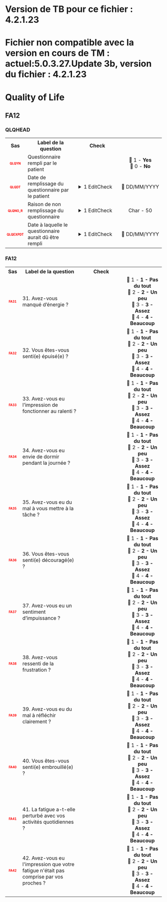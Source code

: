 # Version de TB pour ce fichier : 4.2.1.23  
# Fichier non compatible avec la version en cours de TM : actuel:5.0.3.27.Update 3b, version du fichier : 4.2.1.23  
# Quality of Life 
## FA12 
### QLQHEAD 

<table style='width:100%;'>
<tr>
<th style='width:50px; text-align:center;'><strong>Sas</strong></th>
<th style='width:600px; text-align:center;'><strong>Label de la question </strong></th>
<th style='width:300px; text-align:center;'><strong>Check</strong></th>
<th style='width:300px; text-align:center;'><strongRéponses possibles</strong></th>
</tr>
<tr>
 <tr> 
<td style='width:50px; text-align:center; color:red; font-size: 10px;'> <b> QLQYN </b></td> 
 <td style='width:600px; text-align:left;'> Questionnaire rempli par le patient</td>
 <td style='width:600px; text-align:left;'>   </td>
 <td style='width:300px; text-align:center;'> 🔘 1 - <b>Yes</b> <br>🔘 0 - <b>No</b> <br> </td> 
 </tr>
 <tr> 
<td style='width:50px; text-align:center; color:red; font-size: 10px;'> <b> QLQDT </b></td> 
 <td style='width:600px; text-align:left;'> Date de remplissage du questionnaire par le patient</td>
 <td style='width:600px; text-align:left;'>  <details> <summary>1 EditCheck </summary><table><tr><td> 5:[QLQHEAD.*][QLQDT]</td> </tr><tr> <td> <pre><code class='javascript'>#Action Expression 
[QLQHEAD][QLQYN] == '1'; 
#data Expression 
 
</code></pre> </td><td> This item is required.</td> </tr></table></details> </td>
 <td style='width:300px; text-align:center;'> 📅 DD/MM/YYYY  </td> 
 </tr>
 <tr> 
<td style='width:50px; text-align:center; color:red; font-size: 10px;'> <b> QLQNO_R </b></td> 
 <td style='width:600px; text-align:left;'> Raison de non remplissage du questionnaire</td>
 <td style='width:600px; text-align:left;'>  <details> <summary>1 EditCheck </summary><table><tr><td> 5:[QLQHEAD.*][QLQNO_R]</td> </tr><tr> <td> <pre><code class='javascript'>#Action Expression 
[QLQHEAD][QLQYN] == '0'; 
#data Expression 
 
</code></pre> </td><td> This item is required.</td> </tr></table></details> </td>
 <td style='width:300px; text-align:center;'> Char - 50 </td> 
 </tr>
 <tr> 
<td style='width:50px; text-align:center; color:red; font-size: 10px;'> <b> QLQEXPDT </b></td> 
 <td style='width:600px; text-align:left;'> Date à laquelle le questionnaire aurait dû être rempli</td>
 <td style='width:600px; text-align:left;'>  <details> <summary>1 EditCheck </summary><table><tr><td> 5:[QLQHEAD.*][QLQEXPDT]</td> </tr><tr> <td> <pre><code class='javascript'>#Action Expression 
[QLQHEAD][QLQYN] == '0'; 
#data Expression 
 
</code></pre> </td><td> This item is required.</td> </tr></table></details> </td>
 <td style='width:300px; text-align:center;'> 📅 DD/MM/YYYY  </td> 
 </tr>
</table>

### FA12 

<table style='width:100%;'>
<tr>
<th style='width:50px; text-align:center;'><strong>Sas</strong></th>
<th style='width:600px; text-align:center;'><strong>Label de la question </strong></th>
<th style='width:300px; text-align:center;'><strong>Check</strong></th>
<th style='width:300px; text-align:center;'><strongRéponses possibles</strong></th>
</tr>
<tr>
 <tr> 
<td style='width:50px; text-align:center; color:red; font-size: 10px;'> <b> FA31 </b></td> 
 <td style='width:600px; text-align:left;'> 31. Avez-vous manqué d’énergie ?</td>
 <td style='width:600px; text-align:left;'>   </td>
 <td style='width:300px; text-align:center;'> 🔘 1 - <b>1 - Pas du tout</b> <br>🔘 2 - <b>2 - Un peu</b> <br>🔘 3 - <b>3 - Assez</b> <br>🔘 4 - <b>4 - Beaucoup</b> <br> </td> 
 </tr>
 <tr> 
<td style='width:50px; text-align:center; color:red; font-size: 10px;'> <b> FA32 </b></td> 
 <td style='width:600px; text-align:left;'> 32. Vous êtes-vous senti(e) épuisé(e) ?</td>
 <td style='width:600px; text-align:left;'>   </td>
 <td style='width:300px; text-align:center;'> 🔘 1 - <b>1 - Pas du tout</b> <br>🔘 2 - <b>2 - Un peu</b> <br>🔘 3 - <b>3 - Assez</b> <br>🔘 4 - <b>4 - Beaucoup</b> <br> </td> 
 </tr>
 <tr> 
<td style='width:50px; text-align:center; color:red; font-size: 10px;'> <b> FA33 </b></td> 
 <td style='width:600px; text-align:left;'> 33. Avez-vous eu l’impression de fonctionner au ralenti ?</td>
 <td style='width:600px; text-align:left;'>   </td>
 <td style='width:300px; text-align:center;'> 🔘 1 - <b>1 - Pas du tout</b> <br>🔘 2 - <b>2 - Un peu</b> <br>🔘 3 - <b>3 - Assez</b> <br>🔘 4 - <b>4 - Beaucoup</b> <br> </td> 
 </tr>
 <tr> 
<td style='width:50px; text-align:center; color:red; font-size: 10px;'> <b> FA34 </b></td> 
 <td style='width:600px; text-align:left;'> 34. Avez-vous eu envie de dormir pendant la journée ?</td>
 <td style='width:600px; text-align:left;'>   </td>
 <td style='width:300px; text-align:center;'> 🔘 1 - <b>1 - Pas du tout</b> <br>🔘 2 - <b>2 - Un peu</b> <br>🔘 3 - <b>3 - Assez</b> <br>🔘 4 - <b>4 - Beaucoup</b> <br> </td> 
 </tr>
 <tr> 
<td style='width:50px; text-align:center; color:red; font-size: 10px;'> <b> FA35 </b></td> 
 <td style='width:600px; text-align:left;'> 35. Avez-vous eu du mal à vous mettre à la tâche ?</td>
 <td style='width:600px; text-align:left;'>   </td>
 <td style='width:300px; text-align:center;'> 🔘 1 - <b>1 - Pas du tout</b> <br>🔘 2 - <b>2 - Un peu</b> <br>🔘 3 - <b>3 - Assez</b> <br>🔘 4 - <b>4 - Beaucoup</b> <br> </td> 
 </tr>
 <tr> 
<td style='width:50px; text-align:center; color:red; font-size: 10px;'> <b> FA36 </b></td> 
 <td style='width:600px; text-align:left;'> 36. Vous êtes-vous senti(e) découragé(e) ?</td>
 <td style='width:600px; text-align:left;'>   </td>
 <td style='width:300px; text-align:center;'> 🔘 1 - <b>1 - Pas du tout</b> <br>🔘 2 - <b>2 - Un peu</b> <br>🔘 3 - <b>3 - Assez</b> <br>🔘 4 - <b>4 - Beaucoup</b> <br> </td> 
 </tr>
 <tr> 
<td style='width:50px; text-align:center; color:red; font-size: 10px;'> <b> FA37 </b></td> 
 <td style='width:600px; text-align:left;'> 37. Avez-vous eu un sentiment d’impuissance ?</td>
 <td style='width:600px; text-align:left;'>   </td>
 <td style='width:300px; text-align:center;'> 🔘 1 - <b>1 - Pas du tout</b> <br>🔘 2 - <b>2 - Un peu</b> <br>🔘 3 - <b>3 - Assez</b> <br>🔘 4 - <b>4 - Beaucoup</b> <br> </td> 
 </tr>
 <tr> 
<td style='width:50px; text-align:center; color:red; font-size: 10px;'> <b> FA38 </b></td> 
 <td style='width:600px; text-align:left;'> 38. Avez-vous ressenti de la frustration ?</td>
 <td style='width:600px; text-align:left;'>   </td>
 <td style='width:300px; text-align:center;'> 🔘 1 - <b>1 - Pas du tout</b> <br>🔘 2 - <b>2 - Un peu</b> <br>🔘 3 - <b>3 - Assez</b> <br>🔘 4 - <b>4 - Beaucoup</b> <br> </td> 
 </tr>
 <tr> 
<td style='width:50px; text-align:center; color:red; font-size: 10px;'> <b> FA39 </b></td> 
 <td style='width:600px; text-align:left;'> 39. Avez-vous eu du mal à réfléchir clairement ?</td>
 <td style='width:600px; text-align:left;'>   </td>
 <td style='width:300px; text-align:center;'> 🔘 1 - <b>1 - Pas du tout</b> <br>🔘 2 - <b>2 - Un peu</b> <br>🔘 3 - <b>3 - Assez</b> <br>🔘 4 - <b>4 - Beaucoup</b> <br> </td> 
 </tr>
 <tr> 
<td style='width:50px; text-align:center; color:red; font-size: 10px;'> <b> FA40 </b></td> 
 <td style='width:600px; text-align:left;'> 40. Vous êtes-vous senti(e) embrouillé(e) ?</td>
 <td style='width:600px; text-align:left;'>   </td>
 <td style='width:300px; text-align:center;'> 🔘 1 - <b>1 - Pas du tout</b> <br>🔘 2 - <b>2 - Un peu</b> <br>🔘 3 - <b>3 - Assez</b> <br>🔘 4 - <b>4 - Beaucoup</b> <br> </td> 
 </tr>
 <tr> 
<td style='width:50px; text-align:center; color:red; font-size: 10px;'> <b> FA41 </b></td> 
 <td style='width:600px; text-align:left;'> 41. La fatigue a-t-elle perturbé avec vos activités quotidiennes ?</td>
 <td style='width:600px; text-align:left;'>   </td>
 <td style='width:300px; text-align:center;'> 🔘 1 - <b>1 - Pas du tout</b> <br>🔘 2 - <b>2 - Un peu</b> <br>🔘 3 - <b>3 - Assez</b> <br>🔘 4 - <b>4 - Beaucoup</b> <br> </td> 
 </tr>
 <tr> 
<td style='width:50px; text-align:center; color:red; font-size: 10px;'> <b> FA42 </b></td> 
 <td style='width:600px; text-align:left;'> 42. Avez-vous eu l&apos;impression que votre fatigue n&apos;était pas comprise par vos proches ?</td>
 <td style='width:600px; text-align:left;'>   </td>
 <td style='width:300px; text-align:center;'> 🔘 1 - <b>1 - Pas du tout</b> <br>🔘 2 - <b>2 - Un peu</b> <br>🔘 3 - <b>3 - Assez</b> <br>🔘 4 - <b>4 - Beaucoup</b> <br> </td> 
 </tr>
</table>

